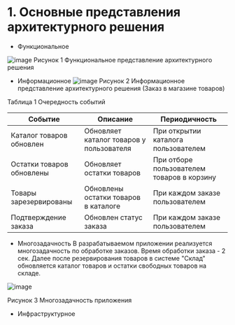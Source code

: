 # 1. Основные представления архитектурного решения

- Функциональное

![image](https://github.com/Zvezdapoimenisolnstce/Diplom/assets/166215338/ef798971-af5c-4493-b4d0-a2a042c9a4e0)
Рисунок 1 Функциональное представление архитектурного решения

- Информационное
![image](https://github.com/Zvezdapoimenisolnstce/Diplom/assets/166215338/9ed823ac-0cea-48e5-8c04-0f7fd23744f2)
Рисунок 2 Информационное представление архитектурного решения (Заказ в магазине товаров)

Таблица 1 Очередность событий

| Событие | Описание | Периодичность | 
| --------- | ------------ | ------------------ |
| Каталог товаров обновлен | Обновляет каталог товаров у пользователя | При открытии каталога пользователем |
| Остатки товаров обновлены | Обновляет остатки товаров | При отборе пользователем товаров в корзину |
| Товары зарезервированы | Обновлены остатки товаров в каталоге | При каждом заказе пользователем |
| Подтверждение заказа | Обновлен статус заказа | При каждом заказе пользователем |

- Многозадачность
В разрабатываемом приложении реализуется многозадачность по обработке заказов. Время обработки заказа - 2 сек. Далее после резервирования товаров в системе "Склад" обновляется каталог товаров и остатки свободных товаров на складе.

![image](https://github.com/Zvezdapoimenisolnstce/Diplom/assets/166215338/cc42a31e-3ac4-4a0f-89ab-82119cba1d50)

Рисунок 3 Многозадачность приложения
 - Инфраструктурное



